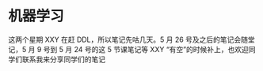 # 机器学习

这两个星期 XXY 在赶 DDL，所以笔记先咕几天。5 月 26 号及之后的笔记会随堂记，5 月 9 号到 5 月 24 号的这 5 节课笔记等 XXY “有空”的时候补上，也欢迎同学们联系我来分享同学们的笔记